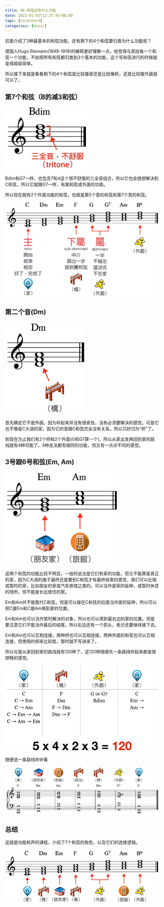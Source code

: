 ```yaml
---
title: 06-和弦还有什么功能
date: 2022-01-03T12:37:41+08:00
tags: [nicechord]
categories: [music]
---
```


前面介绍了3种最基本的和弦功能，还有剩下的4个和弦要归类为什么功能呢？

德国人Hugo Riemann(1849-1919)的解释更好理解一点，他觉得与其给每一个和弦一个功能，不如把所有和弦都归类到3个基本的功能，这个写和弦进行的时候就变得超级简单。

所以接下来就是看看剩下的4个和弦是比较像家还是比较像桥，还是比较像外面就可以了。

## 第7个和弦（B的减3和弦）

![](https://raw.githubusercontent.com/songmz/ImageHosting/master/img/20210207211523.png)

Bdim和G7一样，也包含7和4这个很不舒服的三全音组合，所以它也会很想解决到C和弦，所以它就跟G7一样，有属和弦或外面的功能。

所以现在就有2个外面功能的和弦，也就是第5个音的和弦和第7个音的和弦。

![](https://raw.githubusercontent.com/songmz/ImageHosting/master/img/20210207211800.png)

## 第二个音(Dm)

![](https://raw.githubusercontent.com/songmz/ImageHosting/master/img/20210207212330.png)

首先确定它不是外面，因为听起来并没有很紧张，没有必须要解决的感觉。可是它也不像是C大调的家，因为它的音跟C和弦完全没有关系。所以只好归为“桥”了。

到现在为止我们有2个桥和2个外面(G和G7算一个)，所以从家出发再回到家的路线就有4种可能了。4种走法都有相同的功能，但又有一点点不同的感觉。

## 3号跟6号和弦(Em, Am)

![](https://raw.githubusercontent.com/songmz/ImageHosting/master/img/20210207213415.png)

这两个和弦的功能比较不明显，一般的说法是它们有家的功能，但又不能算是真正的家，因为C大调的曲子最终还是要到C和弦才有最终结束的感觉，我们可以比喻成暂时的家，比如朋友的家或汽车旅馆之类的。可以当作是家的延伸，或暂时休息的场所，但不能是长远居住的家。

Em和Am并不能取代C和弦，但是可以接在C和弦的后面当作家的延伸，所以可以把C接Em和C接Am填到家的位置。

Em和Am也可以当作暂时解决的对象，所以也可以填到最右边的家的位置。但是要注意它们不能当作最后的结尾，所以右边还有一个箭头，表示还要继续接下去。

Em和Am也可以互相连接，两种桥也可以互相连接，两种外面的和弦也可以互相连接，但使用的频率比较低，暂时就不写进来了。

所以光是从家回到家的路线就有120种了，这120种随便先一条路线听起来都是很顺畅的感觉。

![](https://raw.githubusercontent.com/songmz/ImageHosting/master/img/20210207214009.png)

随便选一条路线听听看

![](https://raw.githubusercontent.com/songmz/ImageHosting/master/img/20210207214416.png)

## 总结

这就是功能和声的课程，介绍了7个和弦的角色，以及它们的连接逻辑。

![](https://raw.githubusercontent.com/songmz/ImageHosting/master/img/20210207214604.png)

